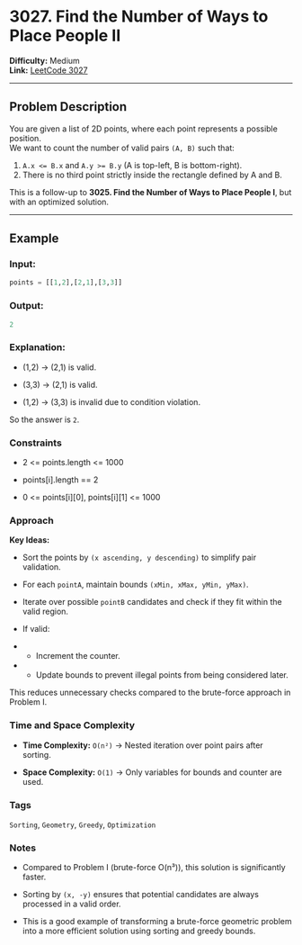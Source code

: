 # 3027. Find the Number of Ways to Place People II

**Difficulty:** Medium  
**Link:** [LeetCode 3027](https://leetcode.com/problems/find-the-number-of-ways-to-place-people-ii/)

---

## Problem Description
You are given a list of 2D points, where each point represents a possible position.  
We want to count the number of valid pairs `(A, B)` such that:  

1. `A.x <= B.x` and `A.y >= B.y` (A is top-left, B is bottom-right).  
2. There is no third point strictly inside the rectangle defined by A and B.  

This is a follow-up to **3025. Find the Number of Ways to Place People I**, but with an optimized solution.

---

## Example

### Input:
```python
points = [[1,2],[2,1],[3,3]]
```

### Output:
```python
2
```

### Explanation:

- (1,2) → (2,1) is valid.

- (3,3) → (2,1) is valid.

- (1,2) → (3,3) is invalid due to condition violation.

So the answer is `2`.

### Constraints

- 2 <= points.length <= 1000

- points[i].length == 2

- 0 <= points[i][0], points[i][1] <= 1000

### Approach
**Key Ideas:**

- Sort the points by `(x ascending, y descending)` to simplify pair validation.

- For each `pointA`, maintain bounds `(xMin, xMax, yMin, yMax)`.

- Iterate over possible `pointB` candidates and check if they fit within the valid region.

- If valid:

- - Increment the counter.

- - Update bounds to prevent illegal points from being considered later.

This reduces unnecessary checks compared to the brute-force approach in Problem I.

### Time and Space Complexity

- **Time Complexity:** `O(n²)` → Nested iteration over point pairs after sorting.

- **Space Complexity:** `O(1)` → Only variables for bounds and counter are used.

### Tags

`Sorting`, `Geometry`, `Greedy`, `Optimization`

### Notes

- Compared to Problem I (brute-force O(n³)), this solution is significantly faster.

- Sorting by `(x, -y)` ensures that potential candidates are always processed in a valid order.

- This is a good example of transforming a brute-force geometric problem into a more efficient solution using sorting and greedy bounds.